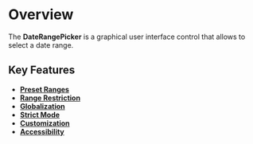 # Overview

The **DateRangePicker** is a graphical user interface control that allows to select a date range.

## Key Features

* **[Preset Ranges](./customization/#preset-ranges)**
* **[Range Restriction](./range-restriction)**
* **[Globalization](./globalization)**
* **[Strict Mode](./range-restriction/#strict-mode)**
* **[Customization](./customization)**
* **[Accessibility](./accessibility)**